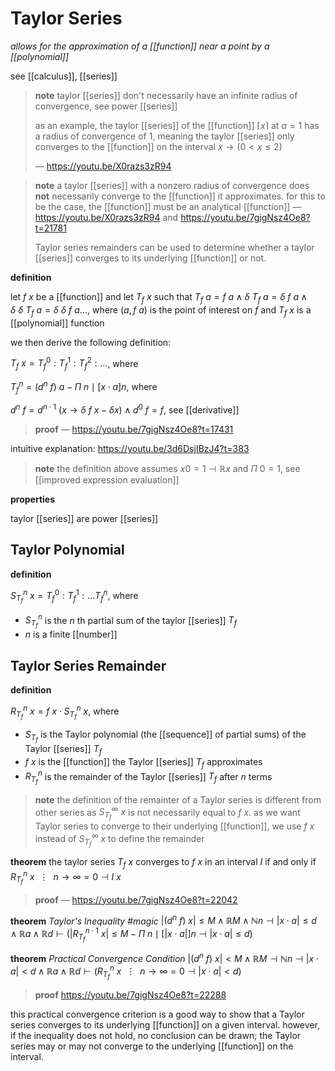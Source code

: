 # Taylor Series

_allows for the approximation of a [[function]] near a point by a [[polynomial]]_

see [[calculus]], [[series]]

> **note** taylor [[series]] don't necessarily have an infinite radius of convergence, see power [[series]]
>
> as an example, the taylor [[series]] of the [[function]] $\lceil x \rceil$ at $a = 1$ has a radius of convergence of $1$, meaning the taylor [[series]] only converges to the [[function]] on the interval $x \rightarrow (0 < x \le 2)$
>
> &mdash; <https://youtu.be/X0razs3zR94>

> **note** a taylor [[series]] with a nonzero radius of convergence does **not** necessarily converge to the [[function]] it approximates. for this to be the case, the [[function]] must be an analytical [[function]] &mdash; <https://youtu.be/X0razs3zR94> and <https://youtu.be/7gigNsz4Oe8?t=21781>
>
> Taylor series remainders can be used to determine whether a taylor [[series]] converges to its underlying [[function]] or not.

**definition**

let $f\ x$ be a [[function]] and let $T_f\ x$ such that $T_f\ a = f\ a \land \delta\ T_f\ a = \delta\ f\ a \land \delta\ \delta\ T_f\ a = \delta\ \delta\ f\ a \dots$, where $(a, f\ a)$ is the point of interest on $f$ and $T_f\ x$ is a [[polynomial]] function

we then derive the following definition:

$T_f\ x = T_f^0 : T_f^1 : T_f^2 : \dots$, where

$T_f^n = (d^n\ f)\ a - \Pi\ n \mid [x \cdot a]n$, where

$d^n\ f = d^{n \cdot 1}\ (x \rightarrow \delta\ f\ x - \delta x) \land d^0\ f = f$, see [[derivative]]

> **proof** &mdash; <https://youtu.be/7gigNsz4Oe8?t=17431>

intuitive explanation: <https://youtu.be/3d6DsjIBzJ4?t=383>

> **note** the definition above assumes $x0 = 1 \dashv \mathbb R x$ and $\Pi\ 0 = 1$, see [[improved expression evaluation]]

**properties**

taylor [[series]] are power [[series]]

## Taylor Polynomial

**definition**

$S_{T_f}^n\ x = T_f^0 : T_f^1 : \dots T_f^n$, where

- $S_{T_f}^n$ is the $n$ th partial sum of the taylor [[series]] $T_f$
- $n$ is a finite [[number]]

## Taylor Series Remainder

**definition**

$R_{T_f}^n\ x = f\ x \cdot S_{T_f}^n\ x$, where

- $S_{T_f}$ is the Taylor polynomial (the [[sequence]] of partial sums) of the Taylor [[series]] $T_f$
- $f\ x$ is the [[function]] the Taylor [[series]] $T_f$ approximates
- $R_{T_f}^n$ is the remainder of the Taylor [[series]] $T_f$ after $n$ terms

> **note** the definition of the remainter of a Taylor series is different from other series as $S_{T_f}^\infty\ x$ is not necessarily equal to $f\ x$. as we want Taylor series to converge to their underlying [[function]], we use $f\ x$ instead of $S_{T_f}^\infty\ x$ to define the remainder

**theorem** the taylor series $T_f\ x$ converges to $f\ x$ in an interval $I$ if and only if $R_{T_f}^n\ x\ \ \vdots\ \ n \rightarrow \infty = 0 \dashv I\ x$

> **proof** &mdash; <https://youtu.be/7gigNsz4Oe8?t=22042>

**theorem** _Taylor's Inequality #magic_ $|(d^n\ f)\ x| \le M \land \mathbb R M \land \mathbb N n \dashv |x \cdot a| \le d \land \mathbb R a \land \mathbb R d \vdash (|R_{T_f}^{n \cdot 1}\ x| \le M - \Pi\ n \mid [|x \cdot a|]n \dashv |x \cdot a| \le d)$

**theorem** _Practical Convergence Condition_ $|(d^n\ f)\ x| < M \land \mathbb R M \dashv \mathbb N n \dashv |x \cdot a| < d \land \mathbb R a \land \mathbb R d \vdash (R_{T_f}^n\ x\ \ \vdots\ \ n \rightarrow \infty = 0 \dashv |x \cdot a| < d)$

> **proof** <https://youtu.be/7gigNsz4Oe8?t=22288>

this practical convergence criterion is a good way to show that a Taylor series converges to its underlying [[function]] on a given interval. however, if the inequality does not hold, no conclusion can be drawn; the Taylor series may or may not converge to the underlying [[function]] on the interval.
